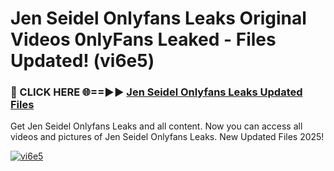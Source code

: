 # Jen Seidel Onlyfans Leaks Original Videos 0nlyFans Leaked - Files Updated! (vi6e5)

<h3>🔴 CLICK HERE 🌐==►► <a href="https://tinyurl.com/ms9xzufz" rel="nofollow">Jen Seidel Onlyfans Leaks Updated Files</a></h3>

Get Jen Seidel Onlyfans Leaks and all content. Now you can access all videos and pictures of Jen Seidel Onlyfans Leaks. New Updated Files 2025!

[![vi6e5](https://i.imgur.com/PQ7UWWw.gif)](https://tinyurl.com/ms9xzufz)
